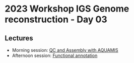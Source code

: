 # 2023 Workshop IGS Genome reconstruction - Day 03

## Lectures

* Morning session: [QC and Assembly with AQUAMIS](aquamis.md)
* Afternoon session: [Functional annotation](funtionalannotation.md)

